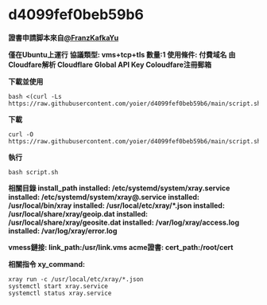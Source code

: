 # d4099fef0beb59b6
**證書申請脚本來自[@FranzKafkaYu](https://github.com/FranzKafkaYu/x-ui/blob/main/x-ui.sh)**

**僅在Ubuntu上運行
協議類型: vms+tcp+tls
數量:1
使用條件: 
    付費域名
    由Cloudfare解析
    Cloudflare Global API Key
    Coloudfare注冊郵箱**

**下載並使用**
```
bash <(curl -Ls https://raw.githubusercontent.com/yoier/d4099fef0beb59b6/main/script.sh)
```

**下載**
```
curl -O https://raw.githubusercontent.com/yoier/d4099fef0beb59b6/main/script.sh
```

**執行**
```
bash script.sh
```

**相關目錄
install_path
installed: /etc/systemd/system/xray.service
installed: /etc/systemd/system/xray@.service
installed: /usr/local/bin/xray
installed: /usr/local/etc/xray/*.json
installed: /usr/local/share/xray/geoip.dat
installed: /usr/local/share/xray/geosite.dat
installed: /var/log/xray/access.log
installed: /var/log/xray/error.log**

**vmess鏈接: link_path:/usr/link.vms
acme證書: cert_path:/root/cert**

**相關指令
xy_command:**
```
xray run -c /usr/local/etc/xray/*.json
systemctl start xray.service
systemctl status xray.service
```

